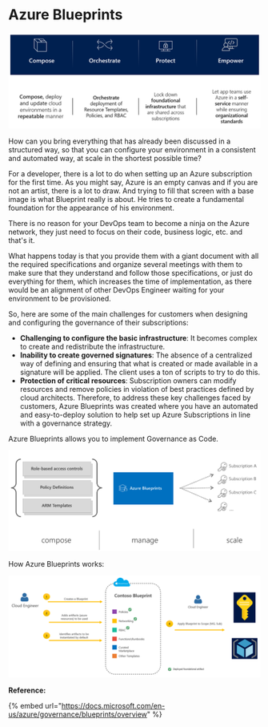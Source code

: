 # Azure Blueprints

![](../.gitbook/assets/azure-blueprints-1.png)

How can you bring everything that has already been discussed in a structured way, so that you can configure your environment in a consistent and automated way, at scale in the shortest possible time?

For a developer, there is a lot to do when setting up an Azure subscription for the first time. As you might say, Azure is an empty canvas and if you are not an artist, there is a lot to draw. And trying to fill that screen with a base image is what Blueprint really is about. He tries to create a fundamental foundation for the appearance of his environment.

There is no reason for your DevOps team to become a ninja on the Azure network, they just need to focus on their code, business logic, etc. and that's it.

What happens today is that you provide them with a giant document with all the required specifications and organize several meetings with them to make sure that they understand and follow those specifications, or just do everything for them, which increases the time of implementation, as there would be an alignment of other DevOps Engineer waiting for your environment to be provisioned.

So, here are some of the main challenges for customers when designing and configuring the governance of their subscriptions:

* **Challenging to configure the basic infrastructure**: It becomes complex to create and redistribute the infrastructure.
* **Inability to create governed signatures**: The absence of a centralized way of defining and ensuring that what is created or made available in a signature will be applied. The client uses a ton of scripts to try to do this.
* **Protection of critical resources**: Subscription owners can modify resources and remove policies in violation of best practices defined by cloud architects. Therefore, to address these key challenges faced by customers, Azure Blueprints was created where you have an automated and easy-to-deploy solution to help set up Azure Subscriptions in line with a governance strategy.

Azure Blueprints allows you to implement Governance as Code.

![](../.gitbook/assets/azure-blueprints-2.png)

How Azure Blueprints works:

![](../.gitbook/assets/azure-blueprints-3.png)

**Reference:**&#x20;

{% embed url="https://docs.microsoft.com/en-us/azure/governance/blueprints/overview" %}
